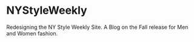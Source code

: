 # NYStyleWeekly
Redesigning the NY Style Weekly Site. A Blog on the Fall release for Men and Women fashion.
